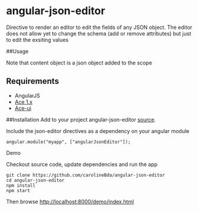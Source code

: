 angular-json-editor
===================

Directive to render an editor to edit the fields of any JSON object. The editor does not allow yet to change the schema (add or remove attributes) but just to edit the exsiting values

##Usage
    <json-editor content="content"></json-editor>

Note that content object is a json object added to the scope

## Requirements

- AngularJS
- [Ace 1.x](https://github.com/ajaxorg/ace-builds/)
- [Ace-ui](https://github.com/angular-ui/ui-ace)

##Installation
Add to your project angular-json-editor [source](https://github.com/carolineBda/angular-json-editor/blob/master/src/angular-json-editor.min.js).

Include the json-editor directives as a dependency on your angular module

    angular.module("myapp", ["angularJsonEditor"]);

Demo

Checkout source code, update dependencies and run the app 

    git clone https://github.com/carolineBda/angular-json-editor 
    cd angular-json-editor 
    npm install 
    npm start

Then browse [http://localhost:8000/demo/index.html](http://localhost:8000/demo/index.html)
